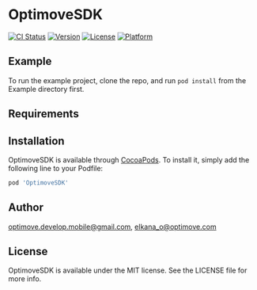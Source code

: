# OptimoveSDK

[![CI Status](http://img.shields.io/travis/optimove.develop.mobile@gmail.com/OptimoveSDK.svg?style=flat)](https://travis-ci.org/optimove.develop.mobile@gmail.com/OptimoveSDK)
[![Version](https://img.shields.io/cocoapods/v/OptimoveSDK.svg?style=flat)](http://cocoapods.org/pods/OptimoveSDK)
[![License](https://img.shields.io/cocoapods/l/OptimoveSDK.svg?style=flat)](http://cocoapods.org/pods/OptimoveSDK)
[![Platform](https://img.shields.io/cocoapods/p/OptimoveSDK.svg?style=flat)](http://cocoapods.org/pods/OptimoveSDK)

## Example

To run the example project, clone the repo, and run `pod install` from the Example directory first.

## Requirements

## Installation

OptimoveSDK is available through [CocoaPods](http://cocoapods.org). To install
it, simply add the following line to your Podfile:

```ruby
pod 'OptimoveSDK'
```

## Author

optimove.develop.mobile@gmail.com, elkana_o@optimove.com

## License

OptimoveSDK is available under the MIT license. See the LICENSE file for more info.
